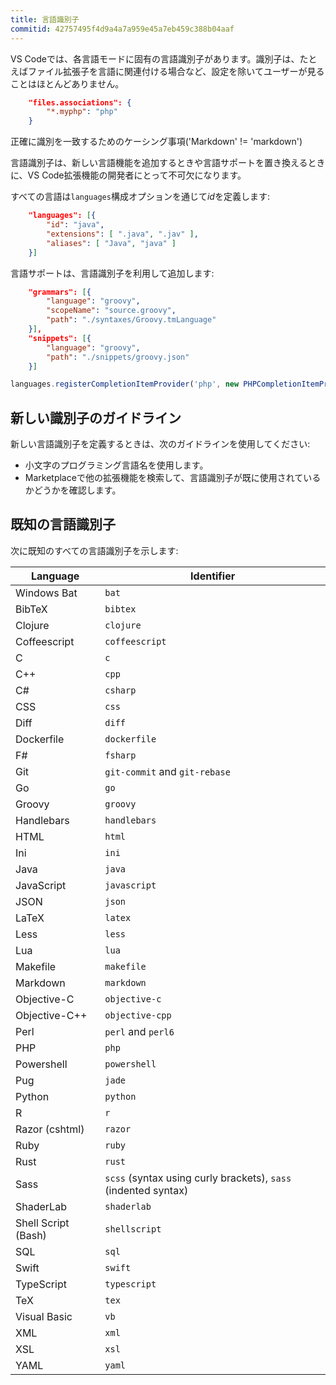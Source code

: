 ```yaml
---
title: 言語識別子
commitid: 42757495f4d9a4a7a959e45a7eb459c388b04aaf
---
```

VS Codeでは、各言語モードに固有の言語識別子があります。識別子は、たとえばファイル拡張子を言語に関連付ける場合など、設定を除いてユーザーが見ることはほとんどありません。

```json
    "files.associations": {
        "*.myphp": "php"
    }
```

正確に識別を一致するためのケーシング事項('Markdown' != 'markdown')

言語識別子は、新しい言語機能を追加するときや言語サポートを置き換えるときに、VS Code拡張機能の開発者にとって不可欠になります。


すべての言語は`languages`構成オプションを通じて*id*を定義します:

```json
    "languages": [{
        "id": "java",
        "extensions": [ ".java", ".jav" ],
        "aliases": [ "Java", "java" ]
    }]
```

言語サポートは、言語識別子を利用して追加します:

```json
    "grammars": [{
        "language": "groovy",
        "scopeName": "source.groovy",
        "path": "./syntaxes/Groovy.tmLanguage"
    }],
    "snippets": [{
        "language": "groovy",
        "path": "./snippets/groovy.json"
    }]
```

```typescript
languages.registerCompletionItemProvider('php', new PHPCompletionItemProvider(), '.', '$')
```

## 新しい識別子のガイドライン <a href="new-identifier-guidelines"></a>

新しい言語識別子を定義するときは、次のガイドラインを使用してください:

- 小文字のプログラミング言語名を使用します。
-  Marketplaceで他の拡張機能を検索して、言語識別子が既に使用されているかどうかを確認します。

## 既知の言語識別子 <a href="known-language-identifiers"></a>

次に既知のすべての言語識別子を示します:

Language | Identifier
-------- | ----------
Windows Bat | `bat`
BibTeX | `bibtex`
Clojure | `clojure`
Coffeescript | `coffeescript`
C | `c`
C++ | `cpp`
C# | `csharp`
CSS | `css`
Diff | `diff`
Dockerfile | `dockerfile`
F# | `fsharp`
Git | `git-commit` and `git-rebase`
Go | `go`
Groovy | `groovy`
Handlebars | `handlebars`
HTML | `html`
Ini | `ini`
Java | `java`
JavaScript | `javascript`
JSON | `json`
LaTeX | `latex`
Less | `less`
Lua | `lua`
Makefile | `makefile`
Markdown | `markdown`
Objective-C | `objective-c`
Objective-C++ | `objective-cpp`
Perl | `perl` and `perl6`
PHP | `php`
Powershell | `powershell`
Pug | `jade`
Python | `python`
R | `r`
Razor (cshtml) | `razor`
Ruby | `ruby`
Rust | `rust`
Sass | `scss` (syntax using curly brackets), `sass` (indented syntax)
ShaderLab | `shaderlab`
Shell Script (Bash) | `shellscript`
SQL | `sql`
Swift | `swift`
TypeScript | `typescript`
TeX | `tex`
Visual Basic | `vb`
XML | `xml`
XSL | `xsl`
YAML | `yaml`
